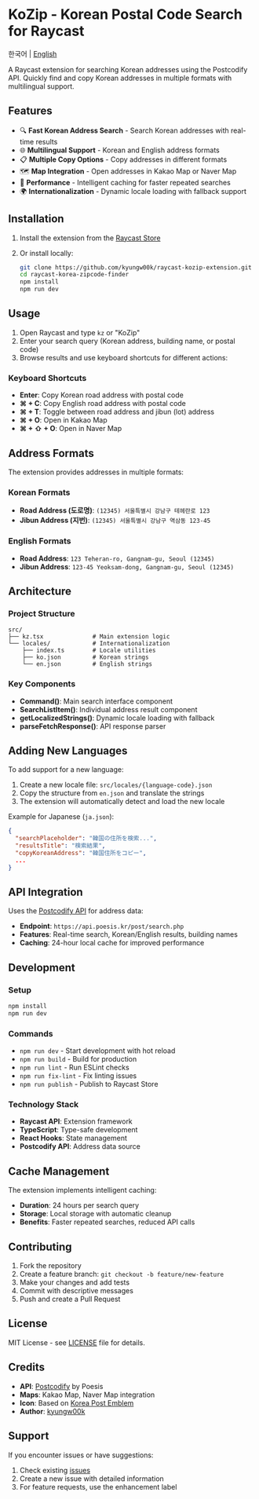 # KoZip - Korean Postal Code Search for Raycast

한국어 | [English](README.en.md)

A Raycast extension for searching Korean addresses using the Postcodify API. Quickly find and copy Korean addresses in multiple formats with multilingual support.

## Features

- 🔍 **Fast Korean Address Search** - Search Korean addresses with real-time results
- 🌐 **Multilingual Support** - Korean and English address formats
- 📋 **Multiple Copy Options** - Copy addresses in different formats
- 🗺️ **Map Integration** - Open addresses in Kakao Map or Naver Map
- 🚀 **Performance** - Intelligent caching for faster repeated searches
- 🌍 **Internationalization** - Dynamic locale loading with fallback support

## Installation

1. Install the extension from the [Raycast Store](https://raycast.com/store)
2. Or install locally:

   ```bash
   git clone https://github.com/kyungw00k/raycast-kozip-extension.git
   cd raycast-korea-zipcode-finder
   npm install
   npm run dev
   ```

## Usage

1. Open Raycast and type `kz` or "KoZip"
2. Enter your search query (Korean address, building name, or postal code)
3. Browse results and use keyboard shortcuts for different actions:

### Keyboard Shortcuts

- **Enter**: Copy Korean road address with postal code
- **⌘ + C**: Copy English road address with postal code
- **⌘ + T**: Toggle between road address and jibun (lot) address
- **⌘ + O**: Open in Kakao Map
- **⌘ + ⇧ + O**: Open in Naver Map

## Address Formats

The extension provides addresses in multiple formats:

### Korean Formats

- **Road Address (도로명)**: `(12345) 서울특별시 강남구 테헤란로 123`
- **Jibun Address (지번)**: `(12345) 서울특별시 강남구 역삼동 123-45`

### English Formats

- **Road Address**: `123 Teheran-ro, Gangnam-gu, Seoul (12345)`
- **Jibun Address**: `123-45 Yeoksam-dong, Gangnam-gu, Seoul (12345)`

## Architecture

### Project Structure

```text
src/
├── kz.tsx              # Main extension logic
└── locales/            # Internationalization
    ├── index.ts        # Locale utilities
    ├── ko.json         # Korean strings
    └── en.json         # English strings
```

### Key Components

- **Command()**: Main search interface component
- **SearchListItem()**: Individual address result component
- **getLocalizedStrings()**: Dynamic locale loading with fallback
- **parseFetchResponse()**: API response parser

## Adding New Languages

To add support for a new language:

1. Create a new locale file: `src/locales/{language-code}.json`
2. Copy the structure from `en.json` and translate the strings
3. The extension will automatically detect and load the new locale

Example for Japanese (`ja.json`):

```json
{
  "searchPlaceholder": "韓国の住所を検索...",
  "resultsTitle": "検索結果",
  "copyKoreanAddress": "韓国住所をコピー",
  ...
}
```

## API Integration

Uses the [Postcodify API](https://postcodify.poesis.kr/) for address data:

- **Endpoint**: `https://api.poesis.kr/post/search.php`
- **Features**: Real-time search, Korean/English results, building names
- **Caching**: 24-hour local cache for improved performance

## Development

### Setup

```bash
npm install
npm run dev
```

### Commands

- `npm run dev` - Start development with hot reload
- `npm run build` - Build for production
- `npm run lint` - Run ESLint checks
- `npm run fix-lint` - Fix linting issues
- `npm run publish` - Publish to Raycast Store

### Technology Stack

- **Raycast API**: Extension framework
- **TypeScript**: Type-safe development
- **React Hooks**: State management
- **Postcodify API**: Address data source

## Cache Management

The extension implements intelligent caching:

- **Duration**: 24 hours per search query
- **Storage**: Local storage with automatic cleanup
- **Benefits**: Faster repeated searches, reduced API calls

## Contributing

1. Fork the repository
2. Create a feature branch: `git checkout -b feature/new-feature`
3. Make your changes and add tests
4. Commit with descriptive messages
5. Push and create a Pull Request

## License

MIT License - see [LICENSE](LICENSE) file for details.

## Credits

- **API**: [Postcodify](https://postcodify.poesis.kr/) by Poesis
- **Maps**: Kakao Map, Naver Map integration
- **Icon**: Based on [Korea Post Emblem](https://ko.m.wikipedia.org/wiki/%ED%8C%8C%EC%9D%BC:Emblem_of_Korea_Post.svg)
- **Author**: [kyungw00k](https://github.com/kyungw00k)

## Support

If you encounter issues or have suggestions:

1. Check existing [issues](https://github.com/kyungw00k/raycast-kozip-extension/issues)
2. Create a new issue with detailed information
3. For feature requests, use the enhancement label